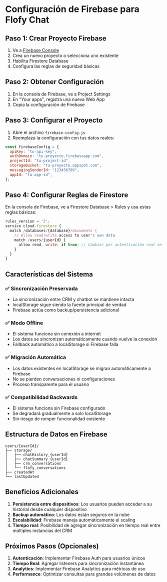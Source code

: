 # Configuración de Firebase para Flofy Chat

## Paso 1: Crear Proyecto Firebase

1. Ve a [Firebase Console](https://console.firebase.google.com/)
2. Crea un nuevo proyecto o selecciona uno existente
3. Habilita Firestore Database
4. Configura las reglas de seguridad básicas

## Paso 2: Obtener Configuración

1. En la consola de Firebase, ve a Project Settings
2. En "Your apps", registra una nueva Web App
3. Copia la configuración de Firebase

## Paso 3: Configurar el Proyecto

1. Abre el archivo `firebase-config.js`
2. Reemplaza la configuración con tus datos reales:

```javascript
const firebaseConfig = {
  apiKey: "tu-api-key",
  authDomain: "tu-proyecto.firebaseapp.com",
  projectId: "tu-project-id",
  storageBucket: "tu-proyecto.appspot.com",
  messagingSenderId: "123456789",
  appId: "tu-app-id",
};
```

## Paso 4: Configurar Reglas de Firestore

En la consola de Firebase, ve a Firestore Database > Rules y usa estas reglas básicas:

```javascript
rules_version = '2';
service cloud.firestore {
  match /databases/{database}/documents {
    // Allow read/write access to user's own data
    match /users/{userId} {
      allow read, write: if true; // Cambiar por autenticación real en producción
    }
  }
}
```

## Características del Sistema

### ✅ Sincronización Preservada

- La sincronización entre CRM y chatbot se mantiene intacta
- localStorage sigue siendo la fuente principal de verdad
- Firebase actúa como backup/persistencia adicional

### ✅ Modo Offline

- El sistema funciona sin conexión a internet
- Los datos se sincronizan automáticamente cuando vuelve la conexión
- Fallback automático a localStorage si Firebase falla

### ✅ Migración Automática

- Los datos existentes en localStorage se migran automáticamente a Firebase
- No se pierden conversaciones ni configuraciones
- Proceso transparente para el usuario

### ✅ Compatibilidad Backwards

- El sistema funciona sin Firebase configurado
- Se degradará gradualmente a solo localStorage
- Sin riesgo de romper funcionalidad existente

## Estructura de Datos en Firebase

```
users/{userId}/
├── storage/
│   ├── chatHistory_{userId}
│   ├── chatSummary_{userId}
│   ├── crm_conversations
│   └── flofy_conversations
├── createdAt
└── lastUpdated
```

## Beneficios Adicionales

1. **Persistencia entre dispositivos**: Los usuarios pueden acceder a su historial desde cualquier dispositivo
2. **Backup automático**: Los datos están seguros en la nube
3. **Escalabilidad**: Firebase maneja automáticamente el scaling
4. **Tiempo real**: Posibilidad de agregar sincronización en tiempo real entre múltiples instancias del CRM

## Próximos Pasos (Opcionales)

1. **Autenticación**: Implementar Firebase Auth para usuarios únicos
2. **Tiempo Real**: Agregar listeners para sincronización instantánea
3. **Analytics**: Implementar Firebase Analytics para métricas de uso
4. **Performance**: Optimizar consultas para grandes volúmenes de datos

